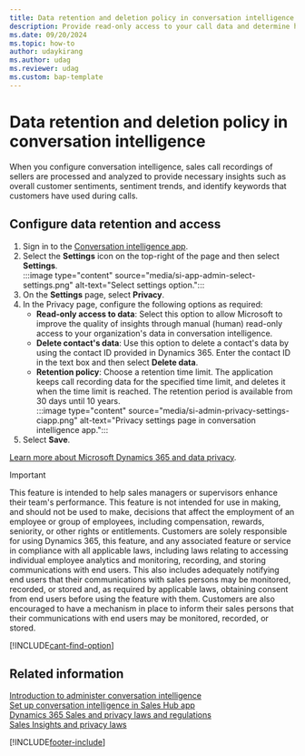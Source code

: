 ```yaml
---
title: Data retention and deletion policy in conversation intelligence
description: Provide read-only access to your call data and determine how long you want to keep the analyzed call recording data in the conversation intelligence app.
ms.date: 09/20/2024
ms.topic: how-to
author: udaykirang
ms.author: udag
ms.reviewer: udag
ms.custom: bap-template
---
```


# Data retention and deletion policy in conversation intelligence

When you configure conversation intelligence, sales call recordings of sellers are processed and analyzed to provide necessary insights such as overall customer sentiments, sentiment trends, and identify keywords that customers have used during calls.

## Configure data retention and access

1. Sign in to the [Conversation intelligence app](https://sales.ai.dynamics.com/).  
1. Select the **Settings** icon on the top-right of the page and then select **Settings**.  
    :::image type="content" source="media/si-app-admin-select-settings.png" alt-text="Select settings option.":::  
1. On the **Settings** page, select **Privacy**.  
1. In the Privacy page, configure the following options as required:  
    - **Read-only access to data**: Select this option to allow Microsoft to improve the quality of insights through manual (human) read-only access to your organization's data in conversation intelligence.  
    - **Delete contact's data**: Use this option to delete a contact's data by using the contact ID provided in Dynamics 365. Enter the contact ID in the text box and then select **Delete data**.  
    - **Retention policy**: Choose a retention time limit. The application keeps call recording data for the specified time limit, and deletes it when the time limit is reached. The retention period is available from 30 days until 10 years.  
   :::image type="content" source="media/si-admin-privacy-settings-ciapp.png" alt-text="Privacy settings page in conversation intelligence app.":::  
1. Select **Save**.

[Learn more about Microsoft Dynamics 365 and data privacy](/dynamics365/get-started/privacy).

>[!IMPORTANT]
>This feature is intended to help sales managers or supervisors enhance their team's performance. This feature is not intended for use in making, and should not be used to make, decisions that affect the employment of an employee or group of employees, including compensation, rewards, seniority, or other rights or entitlements. Customers are solely responsible for using Dynamics 365, this feature, and any associated feature or service in compliance with all applicable laws, including laws relating to accessing individual employee analytics and monitoring, recording, and storing communications with end users. This also includes adequately notifying end users that their communications with sales persons may be monitored, recorded, or stored and, as required by applicable laws, obtaining consent from end users before using the feature with them. Customers are also encouraged to have a mechanism in place to inform their sales persons that their communications with end users may be monitored, recorded, or stored.

[!INCLUDE[cant-find-option](../includes/cant-find-option.md)] 

## Related information

[Introduction to administer conversation intelligence](intro-admin-guide-sales-insights.md#administer-conversation-intelligence)  
[Set up conversation intelligence in Sales Hub app](fre-setup-ci-sales-app.md)  
[Dynamics 365 Sales and privacy laws and regulations](dynamics-365-sales-privacy.md)  
[Sales Insights and privacy laws](embedded-intelligence-privacy.md)  

[!INCLUDE[footer-include](../includes/footer-banner.md)]
